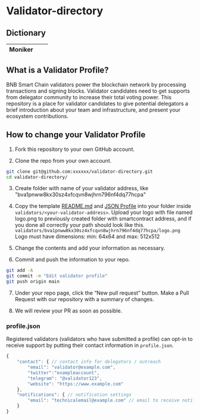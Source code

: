 # Validator-directory

## Dictionary
| Moniker               |                                                                                       |                                                                                                           |
|-----------------------|---------------------------------------------------------------------------------------|-----------------------------------------------------------------------------------------------------------|

## What is a Validator Profile?

BNB Smart Chain validators power the blockchain network by processing transactions and signing blocks. Validator candidates need to get supports from delegator community to increase their total voting power. This repository is a place for validator candidates to give potential delegators a brief introduction about your team and infrastructure, and present your ecosystem contributions.


## How to change your Validator Profile

1. Fork this repository to your own GitHub account.

2. Clone the repo from your own account. 

```sh
git clone git@github.com:xxxxxx/validator-directory.git
cd validator-directory/
```

3. Create folder with name of your validator address, like "bva1pnww8kx30sz4xfcqvn8wjhrn796nf4dq77hcpa"

4. Copy the template [README.md](./template/README.md) and [JSON Profile](./template/profile.json) into your folder inside `validators/<your-validator-address>`. Upload your logo with file named logo.png to previously created folder with smartcontract address, and if you done all correctly your path should look like this.    `validators/bva1pnww8kx30sz4xfcqvn8wjhrn796nf4dq77hcpa/logo.png` Logo must have dimensions: min: 64x64 and max: 512x512 

5. Change the contents and add your information as necessary. 

6. Commit and push the information to your repo.

```sh
git add -A
git commit -m "Edit validator profile"
git push origin main
```

7. Under your repo page, click the “New pull request” button. Make a Pull Request with our repository with a summary of changes.

8. We will review your PR as soon as possible. 


### profile.json

Registered validators (validators who have submitted a profile) can opt-in to receive support by putting their contact information in `profile.json`. 

```javascript
{
    "contact": { // contact info for delegators / outreach
        "email": "validator@example.com",
        "twitter":"exampleaccount",
        "telegram": "@validator123",
        "website": "https://www.example.com"
    },
    "notifications": { // notification settings
        "email": "technicalemail@example.com" // email to receive notifications
    }
}
```

